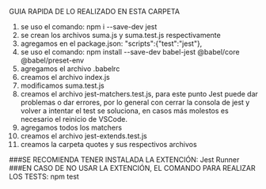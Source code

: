 GUIA RAPIDA DE LO REALIZADO EN ESTA CARPETA

1. se uso el comando: npm i --save-dev jest
2. se crean los archivos suma.js y suma.test.js respectivamente
3. agregamos en el package.json: "scripts":{"test":"jest"},
4. se uso el comando: npm install --save-dev babel-jest @babel/core @babel/preset-env
5. agregamos el archivo .babelrc
6. creamos el archivo index.js
7. modificamos suma.test.js
8. creamos el archivo jest-matchers.test.js, para este punto Jest puede dar problemas o dar errores, por lo general con cerrar la consola de jest y volver a intentar el test se soluciona, en casos más molestos es necesario el reinicio de VSCode.
9. agregamos todos los matchers
10. creamos el archivo jest-extends.test.js
11. creamos la carpeta quotes y sus respectivos archivos

###SE RECOMIENDA TENER INSTALADA LA EXTENCIÓN: Jest Runner
###EN CASO DE NO USAR LA EXTENCIÓN, EL COMANDO PARA REALIZAR LOS TESTS: npm test
